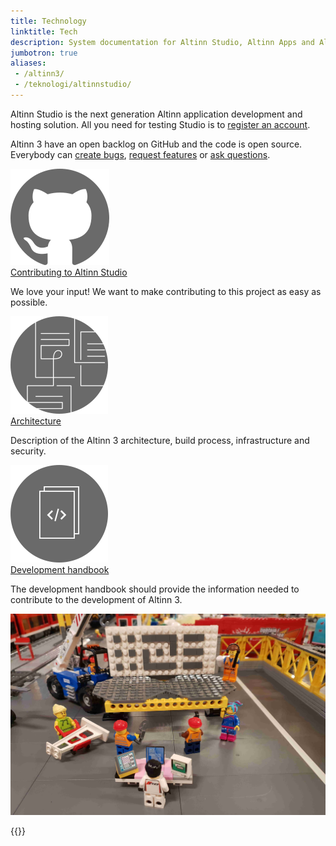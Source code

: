 ```yaml
---
title: Technology
linktitle: Tech
description: System documentation for Altinn Studio, Altinn Apps and Altinn Platform.
jumbotron: true
aliases:
 - /altinn3/
 - /teknologi/altinnstudio/
---
```


Altinn Studio is the next generation Altinn application development and hosting solution.
All you need for testing Studio is to [register an account](../app/getting-started/first-time-setup).

Altinn 3 have an open backlog on GitHub and the code is open source. Everybody can [create bugs], [request features] or [ask questions].

<div class="a-card a-cardImage mt-3 mb-3">
  <img src="/images/github.svg" alt="Illustrasjon tilganger">
  <div class="a-cardImage-text">
    <a href="https://github.com/Altinn/altinn-studio/" class="a-linkFeatured ">
      Contributing to Altinn Studio
      <i class="ai ai-sm ai-nw ai-nw-right ai-arrowright"></i>
    </a>
    <p class="pt-1">We love your input! We want to make contributing to this project as easy as possible. 
</p></div>
</div>

<div class="a-card a-cardImage mt-3 mb-3">
  <img src="/images/architecture.svg" alt="Illustrasjon utviklingsguider">
  <div class="a-cardImage-text">
    <a href="architecture" class="a-linkFeatured">
      Architecture
      <i class="ai ai-sm ai-nw ai-nw-right ai-arrowright"></i>
    </a>
    <p class="pt-1">Description of the Altinn 3 architecture, build process, infrastructure and security.</p>
  </div>
</div>

<div class="a-card a-cardImage mt-3 mb-3">
  <img src="/images/devhandbook.svg" alt="Illustrasjon API">
  <div class="a-cardImage-text">
    <a href="../community/contributing/handbook/" class="a-linkFeatured">
      Development handbook
      <i class="ai ai-sm ai-nw ai-nw-right ai-arrowright"></i>
    </a>
    <p class="pt-1">The development handbook should provide the information needed to contribute to the development of Altinn 3.</p>
  </div>
</div>


![Altinn as lego](altinn-lego-platform.jpg "Building the new Altinn. One brick at the time...")

[Altinn Studio]: https://altinn.studio
[open backlog]: https://github.com/altinn/altinn-studio/issues/
[milestones]: https://github.com/altinn/altinn-studio/milestones?direction=asc&sort=due_date&state=open
[create bugs]: https://github.com/Altinn/altinn-studio/issues/new?template=bug_report.md
[request features]: https://github.com/Altinn/altinn-studio/issues/new?template=feature_request.md
[ask questions]: https://github.com/Altinn/altinn-studio/issues/new?template=question.md
[GitHub]: https://github.com/altinn/altinn-studio
[the code]: https://github.com/altinn/altinn-studio

{{<children>}}